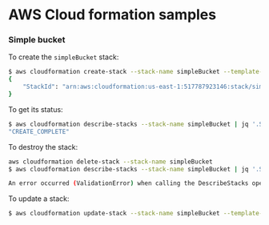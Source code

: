 # AWS Cloud formation samples

### Simple bucket

To create the `simpleBucket` stack:  
```sh
$ aws cloudformation create-stack --stack-name simpleBucket --template-body file://simple_bucket.yml --region us-east-1
{
    "StackId": "arn:aws:cloudformation:us-east-1:517787923146:stack/simpleBucket/492802d0-2e90-11ec-9d5f-0a000044ce87"
}
```

To get its status:  
```sh
$ aws cloudformation describe-stacks --stack-name simpleBucket | jq '.Stacks[0].StackStatus'
"CREATE_COMPLETE"
```

To destroy the stack:  
```bash
aws cloudformation delete-stack --stack-name simpleBucket
$ aws cloudformation describe-stacks --stack-name simpleBucket | jq '.Stacks[0].StackStatus'

An error occurred (ValidationError) when calling the DescribeStacks operation: Stack with id simpleBucket does not exist
```

To update a stack:  
```bash
$ aws cloudformation update-stack --stack-name simpleBucket --template-body file://simple_bucket.yml --region us-east-1
```